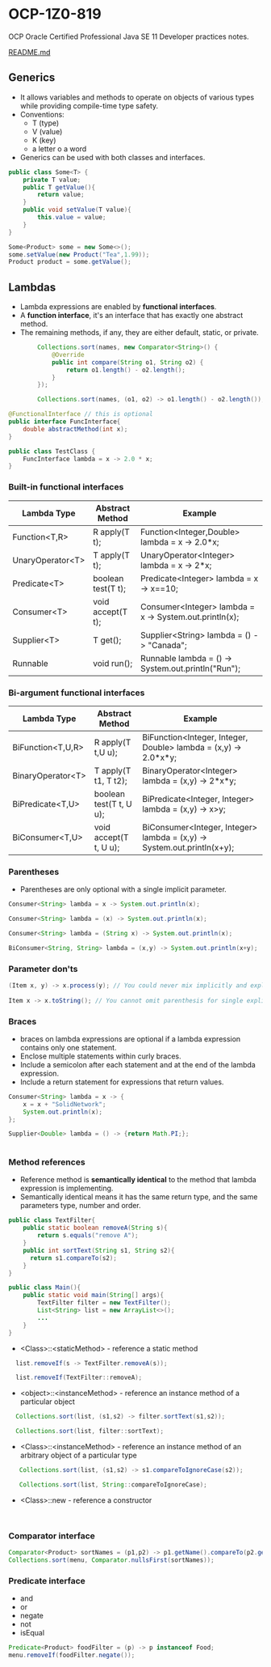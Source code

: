 # OCP-1Z0-819
OCP Oracle Certified Professional Java SE 11 Developer practices notes.

[README.md](../../README.md#lambdas)

## Generics
- It allows variables and methods to operate on objects of various types while providing compile-time type safety.
- Conventions:
  * T (type)
  * V (value)
  * K (key)  
  * a letter o a word  
- Generics can be used with both classes and interfaces.

````java
public class Some<T> {
    private T value;
    public T getValue(){
        return value;
    }
    public void setValue(T value){
        this.value = value;
    }
}

Some<Product> some = new Some<>();
some.setValue(new Product("Tea",1.99));
Product product = some.getValue();

````

## Lambdas
- Lambda expressions are enabled by **functional interfaces**.
- A **function interface**, it's an interface that has exactly one abstract method.
- The remaining methods, if any, they are either default, static, or private.

````java
        Collections.sort(names, new Comparator<String>() {
            @Override
            public int compare(String o1, String o2) {
                return o1.length() - o2.length();
            }
        });

        Collections.sort(names, (o1, o2) -> o1.length() - o2.length());
````

````java
@FunctionalInterface // this is optional
public interface FuncInterface{
    double abstractMethod(int x);
}

public class TestClass {
    FuncInterface lambda = x -> 2.0 * x;
}
````

### Built-in functional interfaces
| Lambda Type     | Abstract Method | Example |
| ----------- | ----------- |-------|
| Function\<T,R\> | R apply(T t); | Function\<Integer,Double\> lambda = x -> 2.0*x; |
| UnaryOperator\<T\> | T apply(T t); | UnaryOperator\<Integer\> lambda = x -> 2*x; |
| Predicate\<T\> | boolean test(T t); | Predicate\<Integer\> lambda = x -> x==10; |
| Consumer\<T\> | void accept(T t); | Consumer\<Integer\> lambda = x -> System.out.println(x); |
| Supplier\<T\> | T get(); | Supplier\<String\> lambda = () -> "Canada"; |
| Runnable | void run(); | Runnable lambda = () -> System.out.println("Run"); |

### Bi-argument functional interfaces
| Lambda Type     | Abstract Method | Example |
| ----------- | ----------- |-------|
| BiFunction\<T,U,R\> | R apply(T t,U u); | BiFunction\<Integer, Integer, Double\> lambda = (x,y) -> 2.0\*x\*y; |
| BinaryOperator\<T\> | T apply(T t1, T t2); | BinaryOperator\<Integer\> lambda = (x,y) -> 2\*x\*y; |
| BiPredicate\<T,U\> | boolean test(T t, U u); | BiPredicate\<Integer, Integer\> lambda = (x,y) -> x>y; |
| BiConsumer\<T,U\> | void accept(T t, U u); | BiConsumer\<Integer, Integer\> lambda = (x,y) -> System.out.println(x+y); |

### Parentheses
- Parentheses are only optional with a single implicit parameter.

````java
Consumer<String> lambda = x -> System.out.println(x);

Consumer<String> lambda = (x) -> System.out.println(x);

Consumer<String> lambda = (String x) -> System.out.println(x);

BiConsumer<String, String> lambda = (x,y) -> System.out.println(x+y); 
````

### Parameter don'ts
````java
(Item x, y) -> x.process(y); // You could never mix implicitly and explicitly typed lambda parameters
        
Item x -> x.toString(); // You cannot omit parenthesis for single explicitly typed lambda parameter
````

### Braces
- braces on lambda expressions are optional if a lambda expression contains only one statement.
- Enclose multiple statements within curly braces.
- Include a semicolon after each statement and at the end of the lambda expression.
- Include a return statement for expressions that return values.

````java
Consumer<String> lambda = x -> {
    x = x + "SolidNetwork";
    System.out.println(x);
};

Supplier<Double> lambda = () -> {return Math.PI;};
        
````

### Method references
- Reference method is **semantically identical** to the method that lambda expression is implementing.
- Semantically identical means it has the same return type, and the same parameters type, number and order.
````java
public class TextFilter{
    public static boolean removeA(String s){
        return s.equals("remove A");
    }
    public int sortText(String s1, String s2){
      return s1.compareTo(s2);
    }
}

public class Main(){
    public static void main(String[] args){
        TextFilter filter = new TextFilter();
        List<String> list = new ArrayList<>();
        ...
    }
}
````

- \<Class\>::\<staticMethod\> - reference a static method
````java
  list.removeIf(s -> TextFilter.removeA(s));

  list.removeIf(TextFilter::removeA);
````
- \<object\>::\<instanceMethod\> - reference an instance method of a particular object
````java
  Collections.sort(list, (s1,s2) -> filter.sortText(s1,s2));

  Collections.sort(list, filter::sortText);
````  
- \<Class\>::\<instanceMethod\> - reference an instance method of an arbitrary object of a particular type
````java
   Collections.sort(list, (s1,s2) -> s1.compareToIgnoreCase(s2));

   Collections.sort(list, String::compareToIgnoreCase);
````  
- \<Class\>::new - reference a constructor
````java
 
````

### Comparator interface
````java
Comparator<Product> sortNames = (p1,p2) -> p1.getName().compareTo(p2.getName());
Collections.sort(menu, Comparator.nullsFirst(sortNames));
````

### Predicate interface
- and
- or
- negate
- not
- isEqual
````java
Predicate<Product> foodFilter = (p) -> p instanceof Food;
menu.removeIf(foodFilter.negate());
````